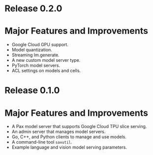 # Release 0.2.0

# Major Features and Improvements

*   Google Cloud GPU support.
*   Model quantization.
*   Streaming lm.generate.
*   A new custom model server type.
*   PyTorch model servers.
*   ACL settings on models and cells.

# Release 0.1.0

# Major Features and Improvements

*   A Pax model server that supports Google Cloud TPU slice serving.
*   An admin server that manages model servers.
*   Go, C++, and Python clients to manage and use models.
*   A command-line tool `saxutil`.
*   Example language and vision model serving parameters.

